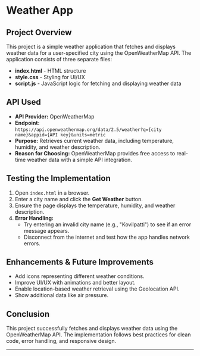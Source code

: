 # Weather App 

## Project Overview

This project is a simple weather application that fetches and displays weather data for a user-specified city using the OpenWeatherMap API. The application consists of three separate files:

- **index.html** - HTML structure
- **style.css** - Styling for UI/UX
- **script.js** - JavaScript logic for fetching and displaying weather data

## API Used

- **API Provider:** OpenWeatherMap
- **Endpoint:**  
  `https://api.openweathermap.org/data/2.5/weather?q={city name}&appid={API key}&units=metric`
- **Purpose:** Retrieves current weather data, including temperature, humidity, and weather description.
- **Reason for Choosing:** OpenWeatherMap provides free access to real-time weather data with a simple API integration.

## Testing the Implementation

1. Open `index.html` in a browser.
2. Enter a city name and click the **Get Weather** button.
3. Ensure the page displays the temperature, humidity, and weather description.
4. **Error Handling:**
   - Try entering an invalid city name (e.g., "Kovilpatti") to see if an error message appears.
   - Disconnect from the internet and test how the app handles network errors.

## Enhancements & Future Improvements

- Add icons representing different weather conditions.
- Improve UI/UX with animations and better layout.
- Enable location-based weather retrieval using the Geolocation API.
- Show additional data like air pressure.

## Conclusion

This project successfully fetches and displays weather data using the OpenWeatherMap API. The implementation follows best practices for clean code, error handling, and responsive design.

---
